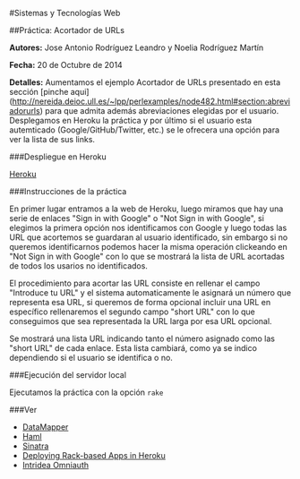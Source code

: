 #Sistemas y Tecnologías Web 

##Práctica: Acortador de URLs

**Autores:** Jose Antonio Rodríguez Leandro y Noelia Rodríguez Martín
			 
**Fecha:** 20 de Octubre de 2014

**Detalles:** Aumentamos el ejemplo Acortador de URLs presentado en esta sección [pinche aqui] (http://nereida.deioc.ull.es/~lpp/perlexamples/node482.html#section:abreviadorurls) para que admita además abreviaciones elegidas por el usuario. Desplegamos en Heroku la práctica y por último si el usuario esta autemticado (Google/GitHub/Twitter, etc.) se le ofrecera una opción para ver la lista de sus links.


###Despliegue en Heroku

[Heroku](http://acortador.herokuapp.com/)

###Instrucciones de la práctica

En primer lugar entramos a la web de Heroku, luego miramos que hay una serie de enlaces "Sign in with Google" o "Not Sign in with Google", si elegimos la primera opción nos identificamos con Google y luego todas las URL que acortemos se guardaran al usuario identificado, sin embargo si no queremos identificarnos podemos hacer la misma operación clickeando en "Not Sign in with Google" con lo que se mostrará la lista de URL acortadas de todos los usarios no identificados.

El procedimiento para acortar las URL consiste en rellenar el campo "Introduce tu URL" y el sistema automaticamente le asignará un número que representa esa URL, si queremos de forma opcional incluir una URL en específico rellenaremos el segundo campo "short URL" con lo que conseguimos que sea representada la URL larga por esa URL opcional. 

Se mostrará una lista URL indicando tanto el número asignado como las "short URL" de cada enlace. Esta lista cambiará, como ya se indico dependiendo si el usuario se identifica o no.

###Ejecución del servidor local

Ejecutamos la práctica con la opción `rake`

###Ver

* [DataMapper](http://datamapper.org/getting-started.html)
* [Haml](http://haml.info/)
* [Sinatra](http://www.sinatrarb.com/)
* [Deploying Rack-based Apps in Heroku](https://devcenter.heroku.com/articles/rack)
* [Intridea Omniauth](https://github.com/intridea/omniauth)

